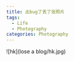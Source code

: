 ```yaml
---
title: 出bug了丢了张照片
tags:
  - Life
  - Photography
categories: Photography
---
```



![hk](lose a blog/hk.jpg)
